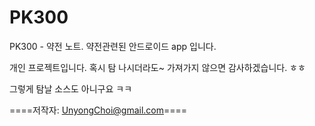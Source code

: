 PK300
=====

PK300 - 약전 노트.
약전관련된 안드로이드 app 입니다.

개인 프로젝트입니다.
혹시 탐 나시더라도~ 가져가지 않으면 감사하겠습니다. ㅎㅎ

그렇게 탐날 소스도 아니구요 ㅋㅋ

====저작자: UnyongChoi@gmail.com====
